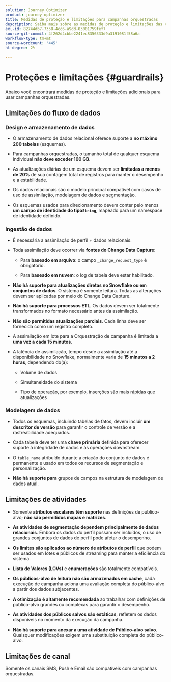 ```yaml
---
solution: Journey Optimizer
product: journey optimizer
title: Medidas de proteção e limitações para campanhas orquestradas
description: Saiba mais sobre as medidas de proteção e limitações das campanhas orquestradas
exl-id: 82744db7-7358-4cc6-a9dd-03001759fef7
source-git-commit: 4f262d4cbbe2241ec8356333d9a3191081f58a6a
workflow-type: tm+mt
source-wordcount: '445'
ht-degree: 2%

---
```



# Proteções e limitações {#guardrails}

Abaixo você encontrará medidas de proteção e limitações adicionais para usar campanhas orquestradas.

## Limitações do fluxo de dados

### Design e armazenamento de dados

* O armazenamento de dados relacional oferece suporte a **no máximo 200 tabelas** (esquemas).

* Para campanhas orquestradas, o tamanho total de qualquer esquema individual **não deve exceder 100 GB**.

* As atualizações diárias de um esquema devem ser **limitadas a menos de 20%** de sua contagem total de registros para manter o desempenho e a estabilidade.

* Os dados relacionais são o modelo principal compatível com casos de uso de assimilação, modelagem de dados e segmentação.

* Os esquemas usados para direcionamento devem conter pelo menos **um campo de identidade do tipo`String`**, mapeado para um namespace de identidade definido.

### Ingestão de dados

* É necessária a assimilação de perfil + dados relacionais.

* Toda assimilação deve ocorrer via **fontes do Change Data Capture**:

   * Para **baseado em arquivo**: o campo `_change_request_type` é obrigatório.

   * Para **baseado em nuvem**: o log de tabela deve estar habilitado.

* **Não há suporte para atualizações diretas no Snowflake ou em conjuntos de dados**. O sistema é somente leitura. Todas as alterações devem ser aplicadas por meio do Change Data Capture.

* **Não há suporte para processos ETL**. Os dados devem ser totalmente transformados no formato necessário antes da assimilação.

* **Não são permitidas atualizações parciais**. Cada linha deve ser fornecida como um registro completo.

* A assimilação em lote para a Orquestração de campanha é limitada a **uma vez a cada 15 minutos**.

* A latência de assimilação, tempo desde a assimilação até a disponibilidade no Snowflake, normalmente varia de **15 minutos a 2 horas**, dependendo do(a):

   * Volume de dados

   * Simultaneidade do sistema

   * Tipo de operação, por exemplo, inserções são mais rápidas que atualizações

### Modelagem de dados

* Todos os esquemas, incluindo tabelas de fatos, devem incluir **um descritor de versão** para garantir o controle de versão e a rastreabilidade adequados.

* Cada tabela deve ter uma **chave primária** definida para oferecer suporte à integridade de dados e às operações downstream.

* O `table_name` atribuído durante a criação do conjunto de dados é permanente e usado em todos os recursos de segmentação e personalização.

* **Não há suporte para** grupos de campos na estrutura de modelagem de dados atual.

## Limitações de atividades

* Somente **atributos escalares têm suporte** nas definições de público-alvo; **não são permitidos mapas e matrizes**.

* **As atividades de segmentação dependem principalmente de dados relacionais**. Embora os dados do perfil possam ser incluídos, o uso de grandes conjuntos de dados de perfil pode afetar o desempenho.

* **Os limites são aplicados ao número de atributos de perfil** que podem ser usados em lotes e públicos de streaming para manter a eficiência do sistema.

* **Lista de Valores (LOVs)** e **enumerações** são totalmente compatíveis.

* **Os públicos-alvo de leitura não são armazenados em cache**, cada execução de campanha aciona uma avaliação completa do público-alvo a partir dos dados subjacentes.

* **A otimização é altamente recomendada** ao trabalhar com definições de público-alvo grandes ou complexas para garantir o desempenho.

* **As atividades dos públicos salvos são estáticas**, refletem os dados disponíveis no momento da execução da campanha.

* **Não há suporte para anexar a uma atividade de Público-alvo salvo**. Quaisquer modificações exigem uma substituição completa do público-alvo.

## Limitações de canal

Somente os canais SMS, Push e Email são compatíveis com campanhas orquestradas.
